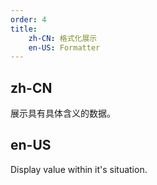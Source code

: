 ```yaml
---
order: 4
title:
    zh-CN: 格式化展示
    en-US: Formatter
---
```


## zh-CN

展示具有具体含义的数据。

## en-US

Display value within it's situation.